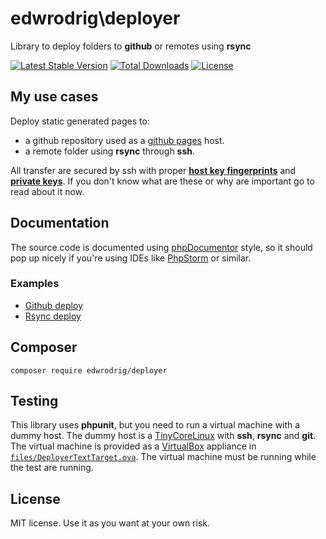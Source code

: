 edwrodrig\deployer 
========
Library to deploy folders to __github__ or remotes using __rsync__

[![Latest Stable Version](https://poser.pugx.org/edwrodrig/deployer/v/stable)](https://packagist.org/packages/edwrodrig/deployer)
[![Total Downloads](https://poser.pugx.org/edwrodrig/deployer/downloads)](https://packagist.org/packages/edwrodrig/deployer)
[![License](https://poser.pugx.org/edwrodrig/deployer/license)](https://packagist.org/packages/edwrodrig/deployer)

## My use cases

Deploy static generated pages to:
 * a github repository used as a [github pages](https://pages.github.com/) host.
 * a remote folder using __rsync__ through __ssh__.
 
All transfer are secured by ssh with proper 
**[host key fingerprints](https://superuser.com/questions/421997/what-is-a-ssh-key-fingerprint-and-how-is-it-generated)** and
**[private keys](https://unix.stackexchange.com/questions/23291/how-to-ssh-to-remote-server-using-a-private-key)**.
If you don't know what are these or why are important go to read about it now.

## Documentation
The source code is documented using [phpDocumentor](http://docs.phpdoc.org/references/phpdoc/basic-syntax.html) style,
so it should pop up nicely if you're using IDEs like [PhpStorm](https://www.jetbrains.com/phpstorm) or similar.

### Examples

* [Github deploy](https://github.com/edwrodrig/deployer/blob/master/examples/github_deploy.php)
* [Rsync deploy](https://github.com/edwrodrig/deployer/blob/master/examples/rsync_deploy.php)


## Composer
```
composer require edwrodrig/deployer
```

## Testing
This library uses __phpunit__, but you need to run a virtual machine with a dummy host. The dummy host is a [TinyCoreLinux](http://distro.ibiblio.org/tinycorelinux/) with __ssh__, __rsync__ and __git__.
The virtual machine is provided as a [VirtualBox](https://www.virtualbox.org) appliance in [`files/DeployerTextTarget.ova`](https://github.com/edwrodrig/deployer/tree/master/files). The virtual machine must be running while the test are running.

## License
MIT license. Use it as you want at your own risk.











